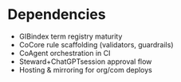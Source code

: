 # Dependencies

- GIBindex term registry maturity
- CoCore rule scaffolding (validators, guardrails)
- CoAgent orchestration in CI
- Steward+ChatGPTsession approval flow
- Hosting & mirroring for org/com deploys

